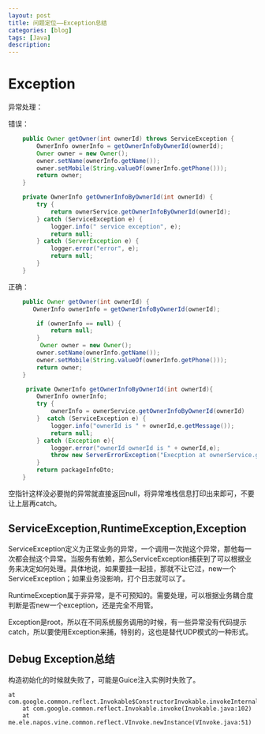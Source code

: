 ```yaml
---
layout: post
title: 问题定位——Exception总结
categories: [blog]
tags: [Java]
description: 
---
```

# Exception

异常处理：

错误：

```java
    public Owner getOwner(int ownerId) throws ServiceException {
        OwnerInfo ownerInfo = getOwnerInfoByOwnerId(ownerId);
        Owner owner = new Owner();
        owner.setName(ownerInfo.getName());
        owner.setMobile(String.valueOf(ownerInfo.getPhone()));
        return owner;
    }

    private OwnerInfo getOwnerInfoByOwnerId(int ownerId) {
        try {
            return ownerService.getOwnerInfoByOwnerId(ownerId);
        } catch (ServiceException e) {
            logger.info(" service exception", e);
            return null;
        } catch (ServerException e) {
            logger.error("error", e);
            return null;
        }
    }
```

正确：

```java
    public Owner getOwner(int ownerId) {
       OwnerInfo ownerInfo = getOwnerInfoByOwnerId(ownerId);

        if (ownerInfo == null) {
            return null;
        }
         Owner owner = new Owner();
        owner.setName(ownerInfo.getName());
        owner.setMobile(String.valueOf(ownerInfo.getPhone()));
        return owner;
    }

     private OwnerInfo getOwnerInfoByOwnerId(int ownerId){
        OwnerInfo ownerInfo;
        try {
            ownerInfo = ownerService.getOwnerInfoByOwnerId(ownerId)
        }  catch (ServiceException e) {
            logger.info("ownerId is " + ownerId,e.getMessage());
            return null;
        } catch (Exception e){
            logger.error("ownerId ownerId is " + ownerId,e);
            throw new ServerErrorException("Execption at ownerService.getOwnerInfoByOwnerId(ownerId), ownerId is " + ownerId,e);
        }
        return packageInfoDto;
    }
```

空指针这样没必要抛的异常就直接返回null，将异常堆栈信息打印出来即可，不要让上层再catch。



## ServiceException,RuntimeException,Exception

ServiceException定义为正常业务的异常，一个调用一次抛这个异常，那他每一次都会抛这个异常。当服务有依赖，那么ServiceException捕获到了可以根据业务来决定如何处理。具体地说，如果要挂一起挂，那就不让它过，new一个ServiceException；如果业务没影响，打个日志就可以了。

RuntimeException属于非异常，是不可预知的。需要处理，可以根据业务耦合度判断是否new一个exception，还是完全不用管。

Exception是root，所以在不同系统服务调用的时候，有一些异常没有代码提示catch，所以要使用Exception来捕，特别的，这也是替代UDP模式的一种形式。



## Debug Exception总结

构造初始化的时候就失败了，可能是Guice注入实例时失败了。

```
at com.google.common.reflect.Invokable$ConstructorInvokable.invokeInternal(Invokable.java:242)
	at com.google.common.reflect.Invokable.invoke(Invokable.java:102)
	at me.ele.napos.vine.common.reflect.VInvoke.newInstance(VInvoke.java:51)
```


